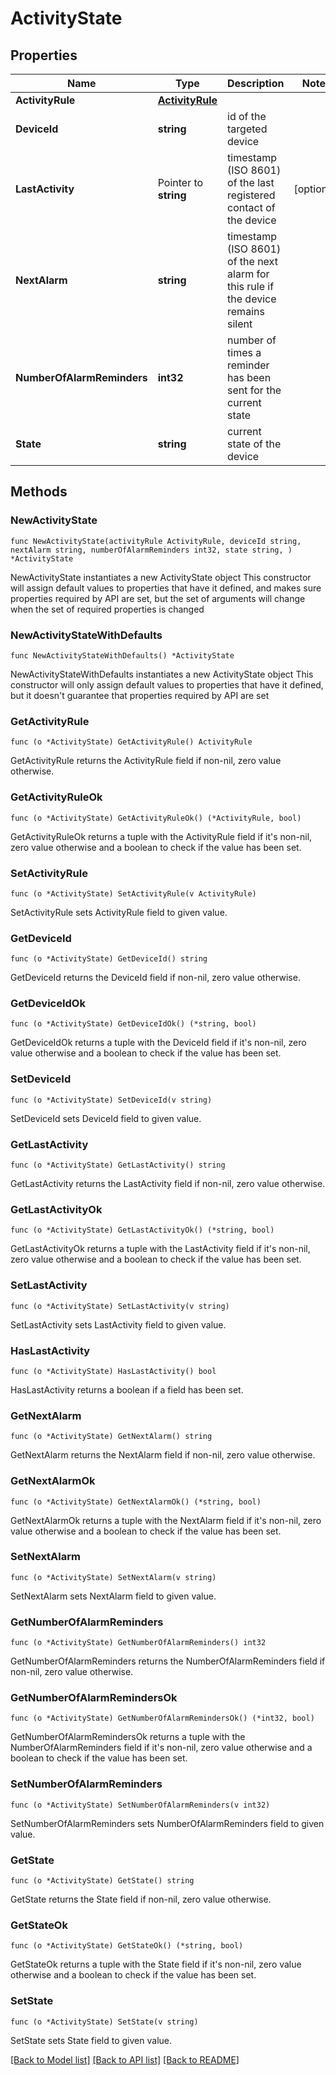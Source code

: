 # ActivityState

## Properties

Name | Type | Description | Notes
------------ | ------------- | ------------- | -------------
**ActivityRule** | [**ActivityRule**](ActivityRule.md) |  | 
**DeviceId** | **string** | id of the targeted device | 
**LastActivity** | Pointer to **string** | timestamp (ISO 8601) of the last registered contact of the device | [optional] 
**NextAlarm** | **string** | timestamp (ISO 8601) of the next alarm for this rule if the device remains silent | 
**NumberOfAlarmReminders** | **int32** | number of times a reminder has been sent for the current state | 
**State** | **string** | current state of the device | 

## Methods

### NewActivityState

`func NewActivityState(activityRule ActivityRule, deviceId string, nextAlarm string, numberOfAlarmReminders int32, state string, ) *ActivityState`

NewActivityState instantiates a new ActivityState object
This constructor will assign default values to properties that have it defined,
and makes sure properties required by API are set, but the set of arguments
will change when the set of required properties is changed

### NewActivityStateWithDefaults

`func NewActivityStateWithDefaults() *ActivityState`

NewActivityStateWithDefaults instantiates a new ActivityState object
This constructor will only assign default values to properties that have it defined,
but it doesn't guarantee that properties required by API are set

### GetActivityRule

`func (o *ActivityState) GetActivityRule() ActivityRule`

GetActivityRule returns the ActivityRule field if non-nil, zero value otherwise.

### GetActivityRuleOk

`func (o *ActivityState) GetActivityRuleOk() (*ActivityRule, bool)`

GetActivityRuleOk returns a tuple with the ActivityRule field if it's non-nil, zero value otherwise
and a boolean to check if the value has been set.

### SetActivityRule

`func (o *ActivityState) SetActivityRule(v ActivityRule)`

SetActivityRule sets ActivityRule field to given value.


### GetDeviceId

`func (o *ActivityState) GetDeviceId() string`

GetDeviceId returns the DeviceId field if non-nil, zero value otherwise.

### GetDeviceIdOk

`func (o *ActivityState) GetDeviceIdOk() (*string, bool)`

GetDeviceIdOk returns a tuple with the DeviceId field if it's non-nil, zero value otherwise
and a boolean to check if the value has been set.

### SetDeviceId

`func (o *ActivityState) SetDeviceId(v string)`

SetDeviceId sets DeviceId field to given value.


### GetLastActivity

`func (o *ActivityState) GetLastActivity() string`

GetLastActivity returns the LastActivity field if non-nil, zero value otherwise.

### GetLastActivityOk

`func (o *ActivityState) GetLastActivityOk() (*string, bool)`

GetLastActivityOk returns a tuple with the LastActivity field if it's non-nil, zero value otherwise
and a boolean to check if the value has been set.

### SetLastActivity

`func (o *ActivityState) SetLastActivity(v string)`

SetLastActivity sets LastActivity field to given value.

### HasLastActivity

`func (o *ActivityState) HasLastActivity() bool`

HasLastActivity returns a boolean if a field has been set.

### GetNextAlarm

`func (o *ActivityState) GetNextAlarm() string`

GetNextAlarm returns the NextAlarm field if non-nil, zero value otherwise.

### GetNextAlarmOk

`func (o *ActivityState) GetNextAlarmOk() (*string, bool)`

GetNextAlarmOk returns a tuple with the NextAlarm field if it's non-nil, zero value otherwise
and a boolean to check if the value has been set.

### SetNextAlarm

`func (o *ActivityState) SetNextAlarm(v string)`

SetNextAlarm sets NextAlarm field to given value.


### GetNumberOfAlarmReminders

`func (o *ActivityState) GetNumberOfAlarmReminders() int32`

GetNumberOfAlarmReminders returns the NumberOfAlarmReminders field if non-nil, zero value otherwise.

### GetNumberOfAlarmRemindersOk

`func (o *ActivityState) GetNumberOfAlarmRemindersOk() (*int32, bool)`

GetNumberOfAlarmRemindersOk returns a tuple with the NumberOfAlarmReminders field if it's non-nil, zero value otherwise
and a boolean to check if the value has been set.

### SetNumberOfAlarmReminders

`func (o *ActivityState) SetNumberOfAlarmReminders(v int32)`

SetNumberOfAlarmReminders sets NumberOfAlarmReminders field to given value.


### GetState

`func (o *ActivityState) GetState() string`

GetState returns the State field if non-nil, zero value otherwise.

### GetStateOk

`func (o *ActivityState) GetStateOk() (*string, bool)`

GetStateOk returns a tuple with the State field if it's non-nil, zero value otherwise
and a boolean to check if the value has been set.

### SetState

`func (o *ActivityState) SetState(v string)`

SetState sets State field to given value.



[[Back to Model list]](../README.md#documentation-for-models) [[Back to API list]](../README.md#documentation-for-api-endpoints) [[Back to README]](../README.md)


